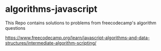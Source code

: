 # algorithms-javascript
This Repo contains solutions to problems from freecodecamp's algorithm questions


https://www.freecodecamp.org/learn/javascript-algorithms-and-data-structures/intermediate-algorithm-scripting/

